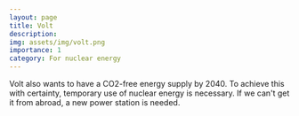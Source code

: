 ```yaml
---
layout: page
title: Volt
description: 
img: assets/img/volt.png
importance: 1
category: For nuclear energy
---
```


Volt also wants to have a CO2-free energy supply by 2040. To achieve this with certainty, temporary use of nuclear energy is necessary. If we can't get it from abroad, a new power station is needed.
